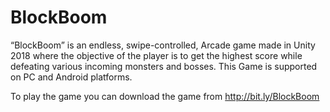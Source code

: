 # BlockBoom
“BlockBoom” is an endless, swipe-controlled, Arcade game made in Unity 2018 where the objective of the player is to get the highest score while defeating various incoming monsters and bosses. This Game is supported on PC and Android platforms.

To play the game you can download the game from http://bit.ly/BlockBoom
